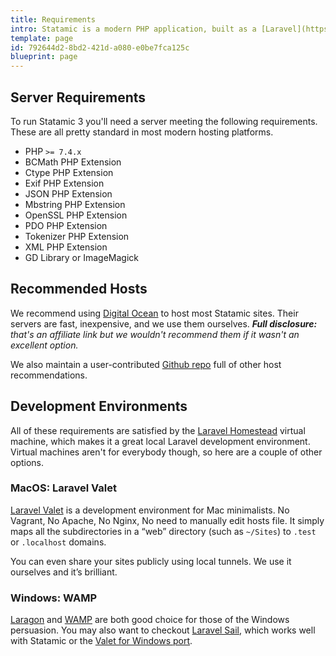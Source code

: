 ```yaml
---
title: Requirements
intro: Statamic is a modern PHP application, built as a [Laravel](https://laravel.com) package, and has the same server requirements as &mdash; you guessed it &mdash; Laravel itself. To manipulate images (resize, crop, etc), you will also need the GD Library or ImageMagick.
template: page
id: 792644d2-8bd2-421d-a080-e0be7fca125c
blueprint: page
---
```

## Server Requirements

To run Statamic 3 you'll need a server meeting the following requirements. These are all pretty standard in most modern hosting platforms.

- PHP `>= 7.4.x`
- BCMath PHP Extension
- Ctype PHP Extension
- Exif PHP Extension
- JSON PHP Extension
- Mbstring PHP Extension
- OpenSSL PHP Extension
- PDO PHP Extension
- Tokenizer PHP Extension
- XML PHP Extension
- GD Library or ImageMagick

## Recommended Hosts

We recommend using [Digital Ocean][do] to host most Statamic sites. Their servers are fast, inexpensive, and we use them ourselves. _**Full disclosure:** that's an affiliate link but we wouldn't recommend them if it wasn't an excellent option._

We also maintain a user-contributed [Github repo][hosts] full of other host recommendations.

## Development Environments

All of these requirements are satisfied by the [Laravel Homestead][homestead] virtual machine, which makes it a great local Laravel development environment. Virtual machines aren't for everybody though, so here are a couple of other options.

### MacOS: Laravel Valet

[Laravel Valet][valet] is a development environment for Mac minimalists. No Vagrant, No Apache, No Nginx, No need to manually edit hosts file. It simply maps all the subdirectories in a “web” directory (such as `~/Sites`) to `.test` or `.localhost` domains.

You can even share your sites publicly using local tunnels. We use it ourselves and it’s brilliant.

### Windows: WAMP

[Laragon][laragon] and [WAMP][wamp] are both good choice for those of the Windows persuasion. You may also want to checkout [Laravel Sail](https://laravel.com/docs/8.x/sail), which works well with Statamic or the [Valet for Windows port][valet-windows].



[do]: https://m.do.co/c/6469827e2269
[vultr]: https://www.vultr.com/?ref=7337126
[hosts]: https://github.com/statamic/hosts
[homestead]: https://laravel.com/docs/homestead
[valet]: https://laravel.com/docs/valet
[valet-windows]: https://github.com/cretueusebiu/valet-windows
[wamp]: http://www.wampserver.com/
[laragon]:https://laragon.org/

